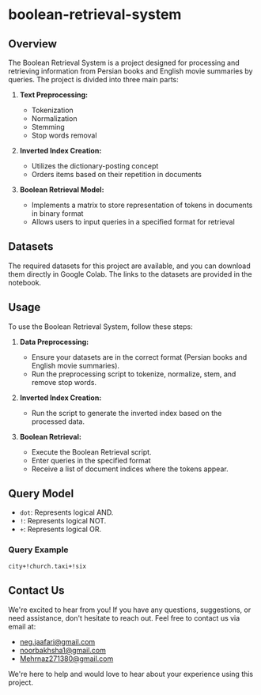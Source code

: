 # boolean-retrieval-system

## Overview

The Boolean Retrieval System is a project designed for processing and retrieving information from Persian books and English movie summaries by queries. The project is divided into three main parts:

1. **Text Preprocessing:**
   - Tokenization
   - Normalization
   - Stemming
   - Stop words removal

2. **Inverted Index Creation:**
   - Utilizes the dictionary-posting concept
   - Orders items based on their repetition in documents

3. **Boolean Retrieval Model:**
   - Implements a matrix to store representation of tokens in documents in binary format
   - Allows users to input queries in a specified format for retrieval
  
## Datasets

The required datasets for this project are available, and you can download them directly in Google Colab. The links to the datasets are provided in the notebook.

## Usage

To use the Boolean Retrieval System, follow these steps:

1. **Data Preprocessing:**
   - Ensure your datasets are in the correct format (Persian books and English movie summaries).
   - Run the preprocessing script to tokenize, normalize, stem, and remove stop words.

2. **Inverted Index Creation:**
   - Run the script to generate the inverted index based on the processed data.

3. **Boolean Retrieval:**
   - Execute the Boolean Retrieval script.
   - Enter queries in the specified format
   - Receive a list of document indices where the tokens appear.

## Query Model

- `dot`: Represents logical AND.
- `!`: Represents logical NOT.
- `+`: Represents logical OR.

### Query Example
`city+!church.taxi+!six`

## Contact Us

We're excited to hear from you! If you have any questions, suggestions, or need assistance, don't hesitate to reach out. Feel free to contact us via email at:

- neg.jaafari@gmail.com
- noorbakhsha1@gmail.com
- Mehrnaz271380@gmail.com

We're here to help and would love to hear about your experience using this project.


